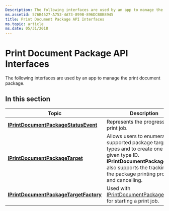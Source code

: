 ```yaml
---
Description: The following interfaces are used by an app to manage the print document package.
ms.assetid: 576B4527-A753-4A73-899B-896DCB8B8945
title: Print Document Package API Interfaces
ms.topic: article
ms.date: 05/31/2018
---
```


# Print Document Package API Interfaces

The following interfaces are used by an app to manage the print document package.

## In this section



| Topic                                                                                       | Description                                                                                                                                                                                                                 |
|---------------------------------------------------------------------------------------------|-----------------------------------------------------------------------------------------------------------------------------------------------------------------------------------------------------------------------------|
| [**IPrintDocumentPackageStatusEvent**](/windows/desktop/api/Documenttarget/nn-documenttarget-iprintdocumentpackagestatusevent)<br/>     | Represents the progress of the print job.<br/>                                                                                                                                                                        |
| [**IPrintDocumentPackageTarget**](/windows/win32/api/documenttarget/nn-documenttarget-iprintdocumentpackagetarget)<br/>               | Allows users to enumerate the supported package target types and to create one with a given type ID. **IPrintDocumentPackageTarget** also supports the tracking of the package printing progress and cancelling.<br/> |
| [**IPrintDocumentPackageTargetFactory**](/windows/desktop/api/documenttarget/nn-documenttarget-iprintdocumentpackagetargetfactory)<br/> | Used with [IPrintDocumentPackageTarget](/windows/win32/api/documenttarget/nn-documenttarget-iprintdocumentpackagetarget) for starting a print job.<br/>                                                                                                               |



 

 

